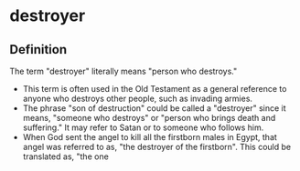 # destroyer

## Definition

The term "destroyer" literally means "person who destroys."

* This term is often used in the Old Testament as a general reference to anyone who destroys other people, such as invading armies.
* The phrase "son of destruction" could be called a "destroyer" since it means, "someone who destroys" or "person who brings death and suffering." It may refer to Satan or to someone who follows him. 
* When God sent the angel to kill all the firstborn males in Egypt, that angel was referred to as, "the destroyer of the firstborn". This could be translated as, "the one